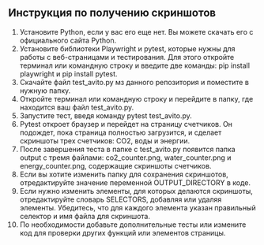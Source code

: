 ## Инструкция по получению скриншотов

1) Установите Python, если у вас его еще нет. Вы можете скачать его с официального сайта Python.
2) Установите библиотеки Playwright и pytest, которые нужны для работы с веб-страницами и тестирования. Для этого откройте терминал или командную строку и введите две команды: pip install playwright и pip install pytest.
3) Скачайте файл test_avito.py мз данного репозитория и поместите в нужную папку.
4) Откройте терминал или командную строку и перейдите в папку, где находится ваш файл test_avito.py.
5) Запустите тест, введя команду pytest test_avito.py.
6) Pytest откроет браузер и перейдет на страницу счетчиков. Он подождет, пока страница полностью загрузится, и сделает скриншоты трех счетчиков: CO2, воды и энергии.
7) После завершения теста в папке с test_avito.py появится папка output с тремя файлами: co2_counter.png, water_counter.png и energy_counter.png, содержащие скриншоты счетчиков.
8) Если вы хотите изменить папку для сохранения скриншотов, отредактируйте значение переменной OUTPUT_DIRECTORY в коде.
9) Если нужно изменить элементы, для которых делаются скриншоты, отредактируйте словарь SELECTORS, добавляя или удаляя элементы. Убедитесь, что для каждого элемента указан правильный селектор и имя файла для скриншота.
10) По необходимости добавьте дополнительные тесты или измените код для проверки других функций или элементов страницы.
